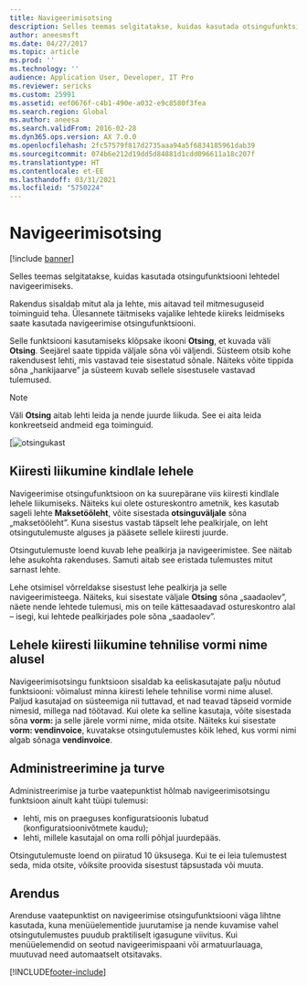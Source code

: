 ```yaml
---
title: Navigeerimisotsing
description: Selles teemas selgitatakse, kuidas kasutada otsingufunktsiooni lehtedel navigeerimiseks.
author: aneesmsft
ms.date: 04/27/2017
ms.topic: article
ms.prod: ''
ms.technology: ''
audience: Application User, Developer, IT Pro
ms.reviewer: sericks
ms.custom: 25991
ms.assetid: eef0676f-c4b1-490e-a032-e9c8580f3fea
ms.search.region: Global
ms.author: aneesa
ms.search.validFrom: 2016-02-28
ms.dyn365.ops.version: AX 7.0.0
ms.openlocfilehash: 2fc57579f817d2735aaa94a5f6834185961dab39
ms.sourcegitcommit: 074b6e212d19dd5d84881d1cdd096611a18c207f
ms.translationtype: HT
ms.contentlocale: et-EE
ms.lasthandoff: 03/31/2021
ms.locfileid: "5750224"
---
```

# <a name="navigation-search"></a>Navigeerimisotsing

[!include [banner](../includes/banner.md)]

Selles teemas selgitatakse, kuidas kasutada otsingufunktsiooni lehtedel navigeerimiseks.

Rakendus sisaldab mitut ala ja lehte, mis aitavad teil mitmesuguseid toiminguid teha. Ülesannete täitmiseks vajalike lehtede kiireks leidmiseks saate kasutada navigeerimise otsingufunktsiooni.

Selle funktsiooni kasutamiseks klõpsake ikooni **Otsing**, et kuvada väli **Otsing**. Seejärel saate tippida väljale sõna või väljendi. Süsteem otsib kohe rakendusest lehti, mis vastavad teie sisestatud sõnale. Näiteks võite tippida sõna „hankijaarve” ja süsteem kuvab sellele sisestusele vastavad tulemused.

> [!NOTE]
> Väli **Otsing** aitab lehti leida ja nende juurde liikuda. See ei aita leida konkreetseid andmeid ega toiminguid.

[![otsingukast](media/navigation-search.png "Otsingukast")

## <a name="quickly-navigate-to-a-particular-page"></a>Kiiresti liikumine kindlale lehele

Navigeerimise otsingufunktsioon on ka suurepärane viis kiiresti kindlale lehele liikumiseks. Näiteks kui olete ostureskontro ametnik, kes kasutab sageli lehte **Maksetööleht**, võite sisestada **otsinguväljale** sõna „maksetööleht”. Kuna sisestus vastab täpselt lehe pealkirjale, on leht otsingutulemuste alguses ja pääsete sellele kiiresti juurde.

Otsingutulemuste loend kuvab lehe pealkirja ja navigeerimistee. See näitab lehe asukohta rakenduses. Samuti aitab see eristada tulemustes mitut sarnast lehte.

Lehe otsimisel võrreldakse sisestust lehe pealkirja ja selle navigeerimisteega. Näiteks, kui sisestate väljale **Otsing** sõna „saadaolev”, näete nende lehtede tulemusi, mis on teile kättesaadavad ostureskontro alal – isegi, kui lehtede pealkirjades pole sõna „saadaolev”.

## <a name="quickly-navigate-to-a-page-based-on-the-technical-form-name"></a>Lehele kiiresti liikumine tehnilise vormi nime alusel

Navigeerimisotsingu funktsioon sisaldab ka eeliskasutajate palju nõutud funktsiooni: võimalust minna kiiresti lehele tehnilise vormi nime alusel. Paljud kasutajad on süsteemiga nii tuttavad, et nad teavad täpseid vormide nimesid, millega nad töötavad. Kui olete ka selline kasutaja, võite sisestada sõna **vorm:** ja selle järele vormi nime, mida otsite. Näiteks kui sisestate **vorm: vendinvoice**, kuvatakse otsingutulemustes kõik lehed, kus vormi nimi algab sõnaga **vendinvoice**.

## <a name="administration-and-security"></a>Administreerimine ja turve

Administreerimise ja turbe vaatepunktist hõlmab navigeerimisotsingu funktsioon ainult kaht tüüpi tulemusi:

- lehti, mis on praeguses konfiguratsioonis lubatud (konfiguratsioonivõtmete kaudu);
- lehti, millele kasutajal on oma rolli põhjal juurdepääs.

Otsingutulemuste loend on piiratud 10 üksusega. Kui te ei leia tulemustest seda, mida otsite, võiksite proovida sisestust täpsustada või muuta.

## <a name="development"></a>Arendus

Arenduse vaatepunktist on navigeerimise otsingufunktsiooni väga lihtne kasutada, kuna menüüelementide juurutamise ja nende kuvamise vahel otsingutulemustes puudub praktiliselt igasugune viivitus. Kui menüüelemendid on seotud navigeerimispaani või armatuurlauaga, muutuvad need automaatselt otsitavaks.


[!INCLUDE[footer-include](../../../includes/footer-banner.md)]